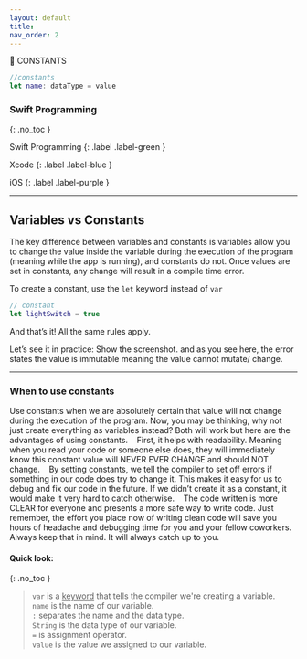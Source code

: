 ```yaml
---
layout: default
title: 
nav_order: 2
---
```


 🔴 CONSTANTS

```swift
//constants
let name: dataType = value
```




### Swift Programming 
{: .no_toc }

Swift Programming
{: .label .label-green }

Xcode
{: .label .label-blue }

iOS
{: .label .label-purple }

---

## Variables vs Constants
The key difference between variables and constants is variables allow you to change the value inside the variable during the execution of the program (meaning while the app is running), and constants do not. Once values are set in constants, any change will result in a compile time error.

To create a constant, use the `let` keyword instead of `var`

```swift 
// constant
let lightSwitch = true 
```

And that’s it! All the same rules apply. 

Let’s see it in practice:
Show the screenshot. 
and as you see here, the error states the value is immutable meaning the value cannot mutate/ change.



---
### When to use constants

Use constants when we are absolutely certain that value will not change during the execution of the program. Now, you may be thinking, why not just create everything as variables instead? Both will work but here are the advantages of using constants. 
 
First, it helps with readability. Meaning when you read your code or someone else does, they will immediately know this constant value will NEVER EVER CHANGE and should NOT change. 
 
By setting constants, we tell the compiler to set off errors if something in our code does try to change it. This makes it easy for us to debug and fix our code in the future. If we didn’t create it as a constant, it would make it very hard to catch otherwise. 
 
The code written is more CLEAR for everyone and presents a more safe way to write code. Just remember, the effort you place now of writing clean code will save you hours of headache and debugging time for you and your fellow coworkers. Always keep that in mind. It will always catch up to you.



<!-- ------------------------
-->
#### Quick look: <br>
{: .no_toc }

>`var` is a <u>keyword</u> that tells the compiler we're creating a variable.<br>
>`name` is the name of our variable. <br>
>`:` separates the name and the data type.<br>
>`String` is the data type of our variable.<br>
>`=` is assignment operator.<br>
>`value` is the value we assigned to our variable.<br>